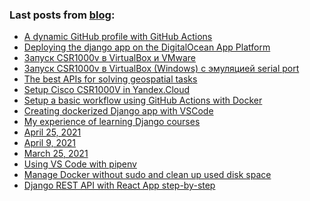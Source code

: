 ### Last posts from [blog](https://vostbur.github.io):

  - [
A dynamic GitHub profile with GitHub Actions
](/django-with-do-apps-platform-copy/)
  - [
Deploying the django app on the DigitalOcean App Platform
](/django-with-do-apps-platform/)
  - [
Запуск CSR1000v в VirtualBox и VMware
](/csr1000v-virtualbox-without-seryal/)
  - [
Запуск CSR1000v в VirtualBox (Windows) с эмуляцией serial port
](/csr1000v-virtualbox-setup/)
  - [
The best APIs for solving geospatial tasks
](/mapquest/)
  - [
Setup Cisco CSR1000V in Yandex.Cloud
](/csr-yandex-cloud/)
  - [
Setup a basic workflow using GitHub Actions with Docker
](/docker-django-github-actions/)
  - [
Creating dockerized Django app with VSCode
](/docker-django-vscode-start/)
  - [
My experience of learning Django courses
](/post-2021-05-20/)
  - [
April 25, 2021
](/post-2021-04-25/)
  - [
April 9, 2021
](/post-2021-04-09/)
  - [
March 25, 2021
](/post-2021-03-25/)
  - [
Using VS Code with pipenv
](/vscode-with-pipenv/)
  - [
Manage Docker without sudo and clean up used disk space
](/manage-docker-without-sudo-and-clean-disk/)
  - [
Django REST API with React App step-by-step
](/start-django-rest-api-react-app/)
